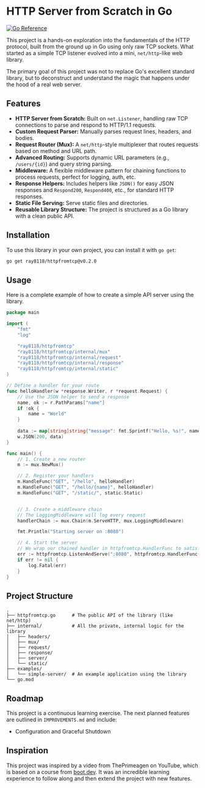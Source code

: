# HTTP Server from Scratch in Go

[![Go Reference](https://pkg.go.dev/badge/ray8118/httpfromtcp.svg)](https://pkg.go.dev/ray8118/httpfromtcp)

This project is a hands-on exploration into the fundamentals of the HTTP protocol, built from the ground up in Go using only raw TCP sockets. What started as a simple TCP listener evolved into a mini, `net/http`-like web library.

The primary goal of this project was not to replace Go's excellent standard library, but to deconstruct and understand the magic that happens under the hood of a real web server.

## Features

*   **HTTP Server from Scratch:** Built on `net.Listener`, handling raw TCP connections to parse and respond to HTTP/1.1 requests.
*   **Custom Request Parser:** Manually parses request lines, headers, and bodies.
*   **Request Router (Mux):** A `net/http`-style multiplexer that routes requests based on method and URL path.
*   **Advanced Routing:** Supports dynamic URL parameters (e.g., `/users/{id}`) and query string parsing.
*   **Middleware:** A flexible middleware pattern for chaining functions to process requests, perfect for logging, auth, etc.
*   **Response Helpers:** Includes helpers like `JSON()` for easy JSON responses and `Respond200`, `Respond400`, etc., for standard HTTP responses.
*   **Static File Serving:** Serve static files and directories.
*   **Reusable Library Structure:** The project is structured as a Go library with a clean public API.

## Installation

To use this library in your own project, you can install it with `go get`:
```bash
go get ray8118/httpfromtcp@v0.2.0
```

## Usage

Here is a complete example of how to create a simple API server using the library.

```go
package main

import (
	"fmt"
	"log"

	"ray8118/httpfromtcp"
	"ray8118/httpfromtcp/internal/mux"
	"ray8118/httpfromtcp/internal/request"
	"ray8118/httpfromtcp/internal/response"
	"ray8118/httpfromtcp/internal/static"
)

// Define a handler for your route
func helloHandler(w *response.Writer, r *request.Request) {
	// Use the JSON helper to send a response
	name, ok := r.PathParams["name"]
	if !ok {
		name = "World"
	}
	
	data := map[string]string{"message": fmt.Sprintf("Hello, %s!", name)}
	w.JSON(200, data)
}

func main() {
	// 1. Create a new router
	m := mux.NewMux()

	// 2. Register your handlers
	m.HandleFunc("GET", "/hello", helloHandler)
	m.HandleFunc("GET", "/hello/{name}", helloHandler)
	m.HandleFunc("GET", "/static/", static.Static)


	// 3. Create a middleware chain
	// The LoggingMiddleware will log every request
	handlerChain := mux.Chain(m.ServeHTTP, mux.LoggingMiddleware)

	fmt.Println("Starting server on :8080")

	// 4. Start the server
	// We wrap our chained handler in httpfromtcp.HandlerFunc to satisfy the interface
	err := httpfromtcp.ListenAndServe(":8080", httpfromtcp.HandlerFunc(handlerChain))
	if err != nil {
		log.Fatal(err)
	}
}
```

## Project Structure

```
.
├── httpfromtcp.go      # The public API of the library (like net/http)
├── internal/           # All the private, internal logic for the library
│   ├── headers/
│   ├── mux/
│   ├── request/
│   ├── response/
│   ├── server/
│   └── static/
├── examples/
│   └── simple-server/  # An example application using the library
└── go.mod
```

## Roadmap

This project is a continuous learning exercise. The next planned features are outlined in `IMPROVEMENTS.md` and include:

*   Configuration and Graceful Shutdown

## Inspiration

This project was inspired by a video from ThePrimeagen on YouTube, which is based on a course from [boot.dev](https://boot.dev). It was an incredible learning experience to follow along and then extend the project with new features.